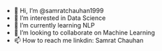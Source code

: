 - 👋 Hi, I’m @samratchauhan1999
- 👀 I’m interested in Data Science
- 🌱 I’m currently learning NLP
- 💞️ I’m looking to collaborate on Machine Learning
- 📫 How to reach me linkdin: Samrat Chauhan

<!---
samratchauhan1999/samratchauhan1999 is a ✨ special ✨ repository because its `README.md` (this file) appears on your GitHub profile.
You can click the Preview link to take a look at your changes.
--->
